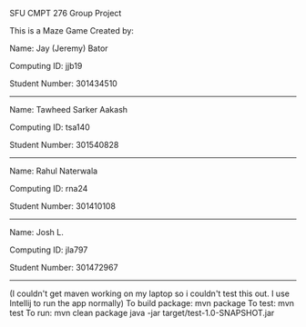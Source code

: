 SFU CMPT 276 Group Project

This is a Maze Game Created by:

Name: Jay (Jeremy) Bator

Computing ID: jjb19

Student Number: 301434510

-----------------------------------
Name: Tawheed Sarker Aakash

Computing ID: tsa140

Student Number: 301540828

-----------------------------------
Name: Rahul Naterwala

Computing ID: rna24

Student Number: 301410108

-----------------------------------
Name: Josh L.

Computing ID: jla797

Student Number: 301472967

----------------------------------
(I couldn't get maven working on my laptop so i couldn't test this out. I use Intellij to run the app normally)
To build package: mvn package
To test: mvn test
To run: mvn clean package
        java -jar target/test-1.0-SNAPSHOT.jar
